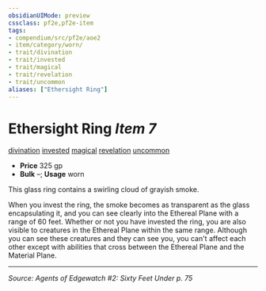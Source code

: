 ```yaml
---
obsidianUIMode: preview
cssclass: pf2e,pf2e-item
tags:
- compendium/src/pf2e/aoe2
- item/category/worn/
- trait/divination
- trait/invested
- trait/magical
- trait/revelation
- trait/uncommon
aliases: ["Ethersight Ring"]
---
```

# Ethersight Ring *Item 7*  
[divination](divination.md "Divination School Trait")  [invested](invested.md "Invested Item Trait")  [magical](magical.md "Magical Item Trait")  [revelation](revelation.md "Revelation Effect Trait")  [uncommon](uncommon.md "Uncommon Rarity Trait")  

- **Price** 325 gp
- **Bulk** –; **Usage** worn

This glass ring contains a swirling cloud of grayish smoke.

When you invest the ring, the smoke becomes as transparent as the glass encapsulating it, and you can see clearly into the Ethereal Plane with a range of 60 feet. Whether or not you have invested the ring, you are also visible to creatures in the Ethereal Plane within the same range. Although you can see these creatures and they can see you, you can't affect each other except with abilities that cross between the Ethereal Plane and the Material Plane.


---
*Source: Agents of Edgewatch #2: Sixty Feet Under p. 75*